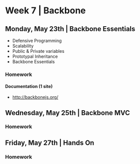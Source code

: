 
# Week 7 | Backbone

## Monday, May 23th | Backbone Essentials

- Defensive Programming
- Scalability
- Public & Private variables
- Prototypal Inheritance
- Backbone Essentials

### Homework

#### Documentation (1 site)

- http://backbonejs.org/




## Wednesday, May 25th | Backbone MVC

### Homework




## Friday, May 27th | Hands On

### Homework
